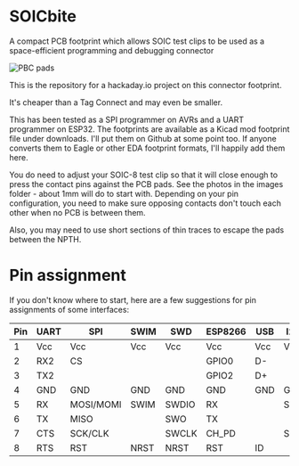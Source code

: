 # SOICbite
A compact PCB footprint which allows SOIC test clips to be used as a space-efficient programming and debugging connector

![PBC pads](https://github.com/SimonMerrett/SOICbite/blob/master/images/SOICbite_pads.jpg)

This is the repository for a hackaday.io project on this connector footprint.

It's cheaper than a Tag Connect and may even be smaller. 

This has been tested as a SPI programmer on AVRs and a UART programmer on ESP32. 
The footprints are available as a Kicad mod footprint file under downloads. I'll put them on Github at some point too. If anyone converts them to Eagle or other EDA footprint formats, I'll happily add them here. 

You do need to adjust your SOIC-8 test clip so that it will close enough to press the contact pins against the PCB pads. See the photos in the images folder - about 1mm will do to start with. Depending on your pin configuration, you need to make sure opposing contacts don't touch each other when no PCB is between them. 

Also, you may need to use short sections of thin traces to escape the pads between the NPTH.

# Pin assignment

If you don't know where to start, here are a few suggestions for pin assignments of some interfaces:

| Pin | UART | SPI       | SWIM | SWD   | ESP8266 | USB | I2C |
| --- | ---  | ---       | ---  | ---   | ---     | --- | --- |
| 1   | Vcc  | Vcc       | Vcc  | Vcc   | Vcc     | Vcc | Vcc |
| 2   | RX2  | CS        |      |       | GPIO0   | D-  |     |
| 3   | TX2  |           |      |       | GPIO2   | D+  |     |
| 4   | GND  | GND       | GND  | GND   | GND     | GND | GND |
| 5   | RX   | MOSI/MOMI | SWIM | SWDIO | RX      |     | SDA |
| 6   | TX   | MISO      |      | SWO   | TX      |     |     |
| 7   | CTS  | SCK/CLK   |      | SWCLK | CH_PD   |     | SCL |
| 8   | RTS  | RST       | NRST | NRST  | RST     | ID  |     |
